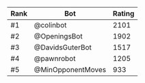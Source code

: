 Rank|Bot|Rating
---|---|---
#1|@colinbot|2101
#2|@OpeningsBot|1902
#3|@DavidsGuterBot|1517
#4|@pawnrobot|1205
#5|@MinOpponentMoves|933
